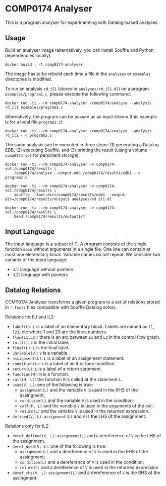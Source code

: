 # COMP0174 Analyser

This is a program analyser for experimenting with Datalog-based analyses.

## Usage

Build an analyser image (alternatively, you can install Souffle and Python dependencies locally):

    docker build . -t comp0174-analyser
    
The image has to be rebuild each time a file in the `analyses` or `examples` directories is modified.

To run an analysis `rd_il1` (stored in `analyses/rd_il1.dl`) on a program `examples/program1.c`, please execute the following command:

    docker run -ti --rm comp0174-analyser /comp0174/analyse --analysis rd_il1 examples/program1.c
    
Alternatively, the program can be passed as an input stream (this example is for a local file `program2.c`):

    docker run -ti --rm comp0174-analyser /comp0174/analyse --analysis rd_il1 - < program2.c
    
The same analysis can be executed in three steps: (1) generating a Datalog EDB, (2) executing Souffle, and (3) printing the result (using a volume `comp0174-vol` for persistent storage):

    docker run -ti --rm comp0174-analyser -v comp0174-vol:/comp0174/results \
        /comp0174/analyse --output-edb /comp0174/results/edb1 - < program2.c
    
    docker run -ti --rm comp0174-analyser -v comp0174-vol:/comp0174/results \
        souffle --fact-dir=/comp0174/results/edb1 --output-dir=/comp0174/results/output1 analyses/rd_il1.dl

    docker run -ti --rm comp0174-analyser -v comp0174-vol:/comp0174/results \
        head /comp0174/results/output1/*

## Input Language

The input language is a subset of C. A program consists of the single function `main` without arguments in a single file. One line can contain at most one elementary block. Variable names do not repeat. We consider two variants of the input language:

* IL1: language without pointers
* IL2: language with pointers

## Datalog Relations

COMP0174 Analyser transforms a given program to a set of relations stored in `*.facts` files compatible with Souffle Datalog solver.

Relations for IL1 and IL2:

* `label(L)`: `L` is a label of an elementary block. Labels are named as `l1`, `l23`, etc where 1 and 23 are the lines numbers.
* `flow(L1,L2)`: there is an arc between `L1` and `L2` in the control flow graph.
* `init(L)`: `L` is the initial label.
* `final(L)`: `L` is the final label.
* `variable(V)`: `V` is a variable.
* `assignment(L)`: `L` is a label of an assignment statement.
* `condition(L)`: `L` is a label of an if or loop condition.
* `return(L)`: `L` is a label of a return statement.
* `function(M)`: `M` is a function.
* `call(M, L)`: the function `M` is called at the statement `L`.
* `used(V, L)`: one of the following is true:
  * `assignment(L)` and the variable `V` is used in the RHS of the assingment;
  * `condition(L)` and the variable `V` is used in the condition;
  * `call(M, L)` and the variable `V` is used in the arguments of the call;
  * `return(L)` and the variable `V` is used in the returned expression.
* `defined(V, L)`: `assignment(L)` and `V` is the LHS of the assignment.

Relations only for IL2:

* `deref_defined(V, L)`: `assignment(L)` and a dereference of `V` is the LHS of the assignment.
* `deref_used(V, L)`: one of the following is true:
  * `assignment(L)` and a dereference of `V` is used in the RHS of the assingment;
  * `condition(L)` and a dereference of `V` is used in the condition;
  * `return(L)` and a dereference of `V` is used in the returned expression.
* `deref_rhs(V, L)`: `assignment(L)` and a dereference of `V` is the RHS of the assingment.
